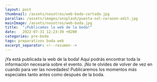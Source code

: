 ```yaml
---
layout: post
thumbnail: /assets/nosotros/web-boda-cortada.jpg
parallax: /assets/images/unsplash/puesta-sol-corazon-edit.jpg
mainImage: /assets/nosotros/web-boda.jpg
title:  "¡Publicamos la web de la boda!"
date:   2022-07-31 12:23:39 +0200
categories: pre-boda
tags: preparativos boda web
excerpt_separator: <!--resumen-->
---
```


¡Ya está publicada la web de la boda!
Aquí podrás encontrar toda la información necesaria sobre el evento. ¡No te olvides de volver de vez en cuando para ver las novedades!
Publicaremos los momentos más especiales tanto antes como después de la boda.
